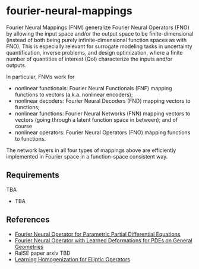 # fourier-neural-mappings
Fourier Neural Mappings (FNM) generalize Fourier Neural Operators (FNO) by allowing the input space and/or the output space to be finite-dimensional (instead of both being purely infinite-dimensional function spaces as with FNO). This is especially relevant for surrogate modeling tasks in uncertainty quantification, inverse problems, and design optimization, where a finite number of quantities of interest (QoI) characterize the inputs and/or outputs.

In particular, FNMs work for
* nonlinear functionals: Fourier Neural Functionals (FNF) mapping functions to vectors (a.k.a. nonlinear encoders);
* nonlinear decoders: Fourier Neural Decoders (FND) mapping vectors to functions;
* nonlinear functions: Fourier Neural Networks (FNN) mapping vectors to vectors (going through a latent function space in between); and of course
* nonlinear operators: Fourier Neural Operators (FNO) mapping functions to functions.

The network layers in all four types of mappings above are efficiently implemented in Fourier space in a function-space consistent way.

## Requirements
TBA
* TBA

## References
- [Fourier Neural Operator for Parametric Partial Differential Equations](https://arxiv.org/abs/2010.08895)
- [Fourier Neural Operator with Learned Deformations for PDEs on General Geometries](https://arxiv.org/abs/2207.05209)
- RaISE paper arxiv TBD
- [Learning Homogenization for Elliptic Operators](https://arxiv.org/abs/2306.12006)
